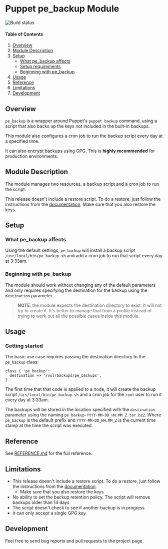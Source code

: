# Puppet pe_backup Module

![Build status](https://github.com/fvoges/puppet-pe_backup/actions/workflows/nightly.yaml/badge.svg)

#### Table of Contents

1. [Overview](#overview)
2. [Module Description](#module-description)
3. [Setup](#setup)
    * [What pe_backup affects](#what-pe_backup-affects)
    * [Setup requirements](#setup-requirements)
    * [Beginning with pe_backup](#beginning-with-pe_backup)
4. [Usage](#usage)
5. [Reference](#reference)
5. [Limitations](#limitations)
6. [Development](#development)

## Overview

`pe_backup` is a wrapper around Puppet's `puppet backup` command, using a script that also backs up the keys not included in the built-in backups.

This module also configures a cron job to run the backup script every day at a specified time.

It can also encrypt backups using GPG. This is **highly recommended** for production environments.

## Module Description

The module manages two resources, a backup script and a cron job to run the script.

This release doesn't include a restore script. To do a restore, just follow the instructions from the [documentation](https://www.puppet.com/docs/pe/latest/backing_up_and_restoring_pe.html#restore_pe_infrastructure). Make sure that you also restore the keys.

## Setup

### What pe_backup affects

Using the default settings, `pe_backup` will install a backup script `/usr/local/bin/pe_backup.sh` and add a cron job to run that script every day at 3:33am.


### Beginning with pe_backup


The module should work without changing any of the default parameters and only requires specifying the destination for the backup using the `destination` parameter.

> **NOTE**: the module expects the destination directory to exist. It will not try to create it. It's better to manage that from a profile instead of trying to work out all the possible cases inside this module.

## Usage

### Getting started

The basic use case requires passing the destination directory to the `pe_backup` class:

```puppet
class { 'pe_backup':
  destination => '/vol/backups/pe_backups',
}
```

The first time that that code is applied to a node, it will create the backup script `/urs/local/bin/pe_backup.sh` and a cron job for the `root` user to run it every day at 3:33am.

The backups will be stored in the location specified with the `destination` parameter using the naming `pe_backup-YYYY-MM-DD_HH.MM_Z.tar.bz2`. Where `pe_backup` is the default prefix and `YYYY-MM-DD_HH.MM_Z` is the current time stamp at the time the script was executed.

## Reference

See [REFERENCE.md](https://github.com/fvoges/puppet-pe_backup/blob/main/REFERENCE.md) for the full reference.

## Limitations

  - This release doesn't include a restore script. To do a restore, just follow the instructions from the [documentation](https://www.puppet.com/docs/pe/latest/backing_up_and_restoring_pe.html#restore_pe_infrastructure). 
    - Make sure that you also restore the keys
  - No ability to set the backup retention policy. The script will remove backups older than 14 days
  - The script doesn't check to see if another backup is in progress
  - It can only accept a single GPG key

## Development

Feel free to send bug reports and pull requests to the project page.

